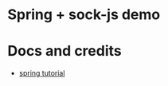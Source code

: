 Spring + sock-js demo
=====================

# Docs and credits
- [spring tutorial](https://spring.io/guides/gs/messaging-stomp-websocket/)

